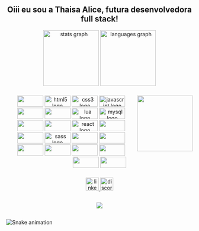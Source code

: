 <h2 align="center">Oiii eu sou a Thaisa Alice, futura desenvolvedora full stack!</h2>


<div align="center">
  <img src="https://github-readme-stats.vercel.app/api?hide_title=false&hide_rank=false&show_icons=true&include_all_commits=true&count_private=true&disable_animations=false&theme=dracula&locale=pt-br&hide_border=true&username=warmercolor" height="150" alt="stats graph"  />
  <img src="https://github-readme-stats.vercel.app/api/top-langs?locale=pt-br&hide_title=false&layout=compact&card_width=320&langs_count=5&theme=dracula&hide_border=true&username=warmercolor" height="150" alt="languages graph"  />
</div>

###

<img align="right" height="150" src="https://img.freepik.com/vetores-gratis/ilustracao-colorida-de-garota-com-cabelo-azul-em-fundo-rosa-com-brilhos_383380-86.jpg?w=2000"  />

###

<div align="center">
  <img src="https://cdn.jsdelivr.net/gh/devicons/devicon/icons/git/git-original-wordmark.svg" height="30" width="70"/>
  <img src="https://cdn.jsdelivr.net/gh/devicons/devicon/icons/html5/html5-original.svg" height="30" width="70" alt="html5 logo"  />
  <img src="https://cdn.jsdelivr.net/gh/devicons/devicon/icons/css3/css3-original.svg" height="30" width="70" alt="css3 logo"  />
  <img src="https://cdn.jsdelivr.net/gh/devicons/devicon/icons/javascript/javascript-original.svg" height="30" width="70" alt="javascript logo"  />
  <img src="https://cdn.jsdelivr.net/gh/devicons/devicon/icons/typescript/typescript-plain.svg" height="30" width="70"/>
  <img src="https://cdn.jsdelivr.net/gh/devicons/devicon/icons/figma/figma-original.svg" height="30" width="70"/>
  <img src="https://cdn.jsdelivr.net/gh/devicons/devicon/icons/lua/lua-original.svg" height="30" width="70" alt="lua logo"  />
  <img src="https://cdn.jsdelivr.net/gh/devicons/devicon/icons/mysql/mysql-original.svg" height="30" width="70" alt="mysql logo"  />
  <img src="https://cdn.jsdelivr.net/gh/devicons/devicon/icons/postgresql/postgresql-original-wordmark.svg" height="30" width="70" />
  <img src="https://cdn.jsdelivr.net/gh/devicons/devicon/icons/sqlite/sqlite-original-wordmark.svg" height="30" width="70"/>
  <img src="https://cdn.jsdelivr.net/gh/devicons/devicon/icons/react/react-original.svg" height="30" width="70" alt="react logo"/>
  <img src="https://cdn.jsdelivr.net/gh/devicons/devicon/icons/redux/redux-original.svg" height="30" width="70"/>
  <img src="https://cdn.jsdelivr.net/gh/devicons/devicon/icons/materialui/materialui-original.svg" height="30" width="70"/>
  <img src="https://cdn.jsdelivr.net/gh/devicons/devicon/icons/sass/sass-original.svg" height="30" width="70" alt="sass logo" />
  <img src="https://cdn.jsdelivr.net/gh/devicons/devicon/icons/angularjs/angularjs-original.svg" height="30" width="70"/>
  <img src="https://cdn.jsdelivr.net/gh/devicons/devicon/icons/nodejs/nodejs-original-wordmark.svg" height="30" width="70"/>
  <img src="https://cdn.jsdelivr.net/gh/devicons/devicon/icons/express/express-original.svg" height="30" width="70"/>
  <img src="https://cdn.jsdelivr.net/gh/devicons/devicon/icons/firebase/firebase-plain-wordmark.svg" height="30" width="70"/>
  <img src="https://cdn.jsdelivr.net/gh/devicons/devicon/icons/python/python-original.svg" height="30" width="70"/>
  <img src="https://cdn.jsdelivr.net/gh/devicons/devicon/icons/django/django-plain-wordmark.svg" height="30" width="70"/>
  <img src="https://cdn.jsdelivr.net/gh/devicons/devicon/icons/flask/flask-original-wordmark.svg" height="30" width="70"/>
  <img src="https://cdn.jsdelivr.net/gh/devicons/devicon/icons/docker/docker-original-wordmark.svg" height="30" width="70"/>
</div>

###

<div align="center">
  <a href="https://www.linkedin.com/in/thaisa-alice/" target="_blank">
    <img src="https://img.shields.io/static/v1?message=LinkedIn&logo=linkedin&label=&color=0077B5&logoColor=white&labelColor=&style=for-the-badge" height="35" alt="linkedin logo"  />
  </a>
  <a href="https://discord.gg/KCqEzNqf" target="_blank">
    <img src="https://img.shields.io/static/v1?message=Discord&logo=discord&label=&color=7289DA&logoColor=white&labelColor=&style=for-the-badge" height="35" alt="discord logo"  />
  </a>
</div>

##

<p align="center">
<a href="https://git.io/streak-stats">
<img src="https://streak-stats.demolab.com?user=warmercolor&theme=violet-dark&locale=pt-br"/>
</a>
</p>

##


###

![Snake animation](https://github.com/warmercolor/warmercolor/blob/output/github-contribution-grid-snake.svg)

###
